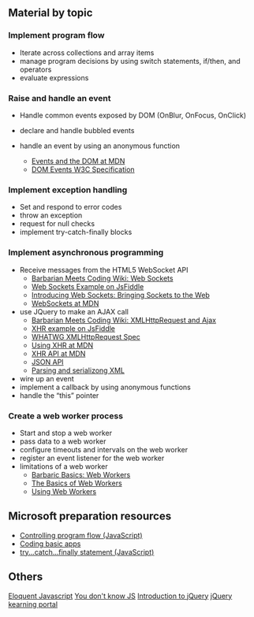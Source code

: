 
## Material by topic
### Implement program flow
  - Iterate across collections and array items
  - manage program decisions by using switch statements, if/then, and operators
  - evaluate expressions

### Raise and handle an event
  - Handle common events exposed by DOM (OnBlur, OnFocus, OnClick)
  - declare and handle bubbled events
  - handle an event by using an anonymous function
  
    - [Events and the DOM at MDN](https://developer.mozilla.org/en-US/docs/Web/API/Document_Object_Model/Events)
    - [DOM Events W3C Specification](http://www.w3.org/TR/DOM-Level-3-Events/)


### Implement exception handling
  - Set and respond to error codes
  - throw an exception
  - request for null checks
  - implement try-catch-finally blocks

### Implement asynchronous programming
  - Receive messages from the HTML5 WebSocket API
    - [Barbarian Meets Coding Wiki: Web Sockets](http://www.barbarianmeetscoding.com/wiki/web-sockets/)
    - [Web Sockets Example on JsFiddle](http://jsfiddle.net/vintharas/hbj0emek/)
    - [Introducing Web Sockets: Bringing Sockets to the Web](http://www.html5rocks.com/en/tutorials/websockets/basics/)
    - [WebSockets at MDN](https://developer.mozilla.org/en/docs/WebSockets)
  - use JQuery to make an AJAX call
    - [Barbarian Meets Coding Wiki: XMLHttpRequest and Ajax](http://www.barbarianmeetscoding.com/wiki/ajax/)
    - [XHR example on JsFiddle](http://jsfiddle.net/vintharas/9f7sb409/)
    - [WHATWG XMLHttpRequest Spec](https://xhr.spec.whatwg.org/)
    - [Using XHR at MDN](https://developer.mozilla.org/en/docs/Web/API/XMLHttpRequest/Using_XMLHttpRequest)
    - [XHR API at MDN](https://developer.mozilla.org/en/docs/Web/API/XMLHttpRequest/Using_XMLHttpRequest)
    - [JSON API](https://developer.mozilla.org/en-US/docs/Web/JavaScript/Reference/Global_Objects/JSON)
    - [Parsing and serializong XML](https://developer.mozilla.org/en-US/docs/Web/Guide/Parsing_and_serializing_XML)
  - wire up an event
  - implement a callback by using anonymous functions
  - handle the “this” pointer

### Create a web worker process
  - Start and stop a web worker
  - pass data to a web worker
  - configure timeouts and intervals on the web worker
  - register an event listener for the web worker
  - limitations of a web worker
    - [Barbaric Basics: Web Workers](http://www.barbarianmeetscoding.com/blog/2015/02/13/barbaric-basics-web-workers/)
    - [The Basics of Web Workers](http://www.html5rocks.com/en/tutorials/workers/basics/)
    - [Using Web Workers](https://developer.mozilla.org/en-US/docs/Web/API/Web_Workers_API/basic_usage)



## Microsoft preparation resources
- [Controlling program flow (JavaScript)](http://msdn.microsoft.com/library/ie/kw1tezhk(v=vs.94).aspx)
- [Coding basic apps](http://msdn.microsoft.com/library/windows/apps/hh780660.aspx)
- [try...catch...finally statement (JavaScript)](http://msdn.microsoft.com/library/ie/4yahc5d8(v=vs.94).aspx)


## Others
[Eloquent Javascript](http://eloquentjavascript.net/)
[You don't know JS](https://github.com/getify/You-Dont-Know-JS)
[Introduction to jQuery](http://www.microsoftvirtualacademy.com/training-courses/introduction-to-jquery)
[jQuery kearning portal](http://learn.jquery.com/using-jquery-core/)